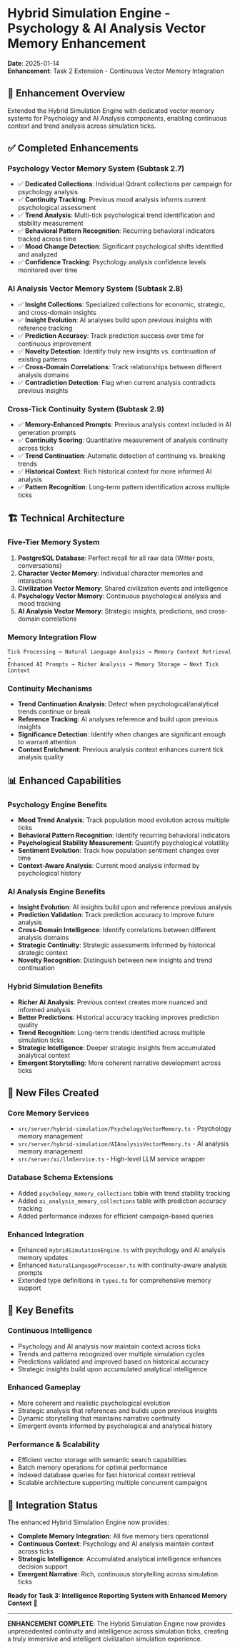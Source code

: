 # Hybrid Simulation Engine - Psychology & AI Analysis Vector Memory Enhancement

**Date**: 2025-01-14  
**Enhancement**: Task 2 Extension - Continuous Vector Memory Integration

## 🎯 **Enhancement Overview**

Extended the Hybrid Simulation Engine with dedicated vector memory systems for Psychology and AI Analysis components, enabling continuous context and trend analysis across simulation ticks.

## ✅ **Completed Enhancements**

### **Psychology Vector Memory System (Subtask 2.7)**
- ✅ **Dedicated Collections**: Individual Qdrant collections per campaign for psychology analysis
- ✅ **Continuity Tracking**: Previous mood analysis informs current psychological assessment
- ✅ **Trend Analysis**: Multi-tick psychological trend identification and stability measurement
- ✅ **Behavioral Pattern Recognition**: Recurring behavioral indicators tracked across time
- ✅ **Mood Change Detection**: Significant psychological shifts identified and analyzed
- ✅ **Confidence Tracking**: Psychology analysis confidence levels monitored over time

### **AI Analysis Vector Memory System (Subtask 2.8)**
- ✅ **Insight Collections**: Specialized collections for economic, strategic, and cross-domain insights
- ✅ **Insight Evolution**: AI analyses build upon previous insights with reference tracking
- ✅ **Prediction Accuracy**: Track prediction success over time for continuous improvement
- ✅ **Novelty Detection**: Identify truly new insights vs. continuation of existing patterns
- ✅ **Cross-Domain Correlations**: Track relationships between different analysis domains
- ✅ **Contradiction Detection**: Flag when current analysis contradicts previous insights

### **Cross-Tick Continuity System (Subtask 2.9)**
- ✅ **Memory-Enhanced Prompts**: Previous analysis context included in AI generation prompts
- ✅ **Continuity Scoring**: Quantitative measurement of analysis continuity across ticks
- ✅ **Trend Continuation**: Automatic detection of continuing vs. breaking trends
- ✅ **Historical Context**: Rich historical context for more informed AI analysis
- ✅ **Pattern Recognition**: Long-term pattern identification across multiple ticks

## 🏗️ **Technical Architecture**

### **Five-Tier Memory System**
1. **PostgreSQL Database**: Perfect recall for all raw data (Witter posts, conversations)
2. **Character Vector Memory**: Individual character memories and interactions
3. **Civilization Vector Memory**: Shared civilization events and intelligence
4. **Psychology Vector Memory**: Continuous psychological analysis and mood tracking
5. **AI Analysis Vector Memory**: Strategic insights, predictions, and cross-domain correlations

### **Memory Integration Flow**
```
Tick Processing → Natural Language Analysis → Memory Context Retrieval → 
Enhanced AI Prompts → Richer Analysis → Memory Storage → Next Tick Context
```

### **Continuity Mechanisms**
- **Trend Continuation Analysis**: Detect when psychological/analytical trends continue or break
- **Reference Tracking**: AI analyses reference and build upon previous insights
- **Significance Detection**: Identify when changes are significant enough to warrant attention
- **Context Enrichment**: Previous analysis context enhances current tick analysis quality

## 📊 **Enhanced Capabilities**

### **Psychology Engine Benefits**
- **Mood Trend Analysis**: Track population mood evolution across multiple ticks
- **Behavioral Pattern Recognition**: Identify recurring behavioral indicators
- **Psychological Stability Measurement**: Quantify psychological volatility
- **Sentiment Evolution**: Track how population sentiment changes over time
- **Context-Aware Analysis**: Current mood analysis informed by psychological history

### **AI Analysis Engine Benefits**
- **Insight Evolution**: AI insights build upon and reference previous analysis
- **Prediction Validation**: Track prediction accuracy to improve future analysis
- **Cross-Domain Intelligence**: Identify correlations between different analysis domains
- **Strategic Continuity**: Strategic assessments informed by historical strategic context
- **Novelty Recognition**: Distinguish between new insights and trend continuation

### **Hybrid Simulation Benefits**
- **Richer AI Analysis**: Previous context creates more nuanced and informed analysis
- **Better Predictions**: Historical accuracy tracking improves prediction quality
- **Trend Recognition**: Long-term trends identified across multiple simulation ticks
- **Strategic Intelligence**: Deeper strategic insights from accumulated analytical context
- **Emergent Storytelling**: More coherent narrative development across ticks

## 📁 **New Files Created**

### **Core Memory Services**
- `src/server/hybrid-simulation/PsychologyVectorMemory.ts` - Psychology memory management
- `src/server/hybrid-simulation/AIAnalysisVectorMemory.ts` - AI analysis memory management
- `src/server/ai/llmService.ts` - High-level LLM service wrapper

### **Database Schema Extensions**
- Added `psychology_memory_collections` table with trend stability tracking
- Added `ai_analysis_memory_collections` table with prediction accuracy tracking
- Added performance indexes for efficient campaign-based queries

### **Enhanced Integration**
- Enhanced `HybridSimulationEngine.ts` with psychology and AI analysis memory updates
- Enhanced `NaturalLanguageProcessor.ts` with continuity-aware analysis prompts
- Extended type definitions in `types.ts` for comprehensive memory support

## 🎯 **Key Benefits**

### **Continuous Intelligence**
- Psychology and AI analysis now maintain context across ticks
- Trends and patterns recognized over multiple simulation cycles
- Predictions validated and improved based on historical accuracy
- Strategic insights build upon accumulated analytical intelligence

### **Enhanced Gameplay**
- More coherent and realistic psychological evolution
- Strategic analysis that references and builds upon previous insights
- Dynamic storytelling that maintains narrative continuity
- Emergent events informed by psychological and analytical history

### **Performance & Scalability**
- Efficient vector storage with semantic search capabilities
- Batch memory operations for optimal performance
- Indexed database queries for fast historical context retrieval
- Scalable architecture supporting multiple concurrent campaigns

## 🚀 **Integration Status**

The enhanced Hybrid Simulation Engine now provides:
- **Complete Memory Integration**: All five memory tiers operational
- **Continuous Context**: Psychology and AI analysis maintain context across ticks
- **Strategic Intelligence**: Accumulated analytical intelligence enhances decision support
- **Emergent Narrative**: Rich, continuous storytelling across simulation ticks

**Ready for Task 3: Intelligence Reporting System with Enhanced Memory Context** 🌟

---

**ENHANCEMENT COMPLETE**: The Hybrid Simulation Engine now provides unprecedented continuity and intelligence across simulation ticks, creating a truly immersive and intelligent civilization simulation experience.
